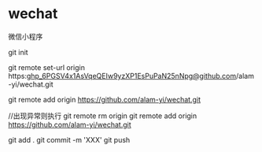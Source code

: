 # wechat
微信小程序


git init

git remote set-url origin https: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@github.com/alam-yi/wechat.git

git remote add origin https://github.com/alam-yi/wechat.git

//出现异常则执行
git remote rm origin
git remote add origin https://github.com/alam-yi/wechat.git

git add .
git commit -m 'XXX'
git push
